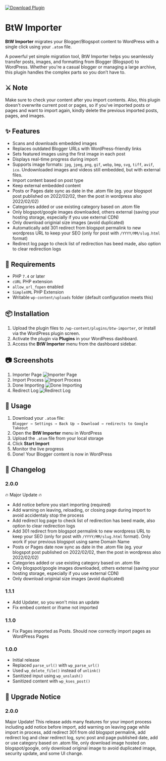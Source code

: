 [![Download Plugin](https://img.shields.io/badge/download_plugin-000?style=for-the-badge&logo=download&logoColor=white)](https://github.com/mnasikin/btw-importer/releases/tag/v2.0.0)

# BtW Importer

**BtW Importer** migrates your Blogger/Blogspot content to WordPress with a single click using your `.atom` file.

A powerful yet simple migration tool, BtW Importer helps you seamlessly transfer posts, images, and formatting from Blogger (Blogspot) to WordPress. Whether you're a casual blogger or managing a large archive, this plugin handles the complex parts so you don’t have to.

## ⚔️ Note
Make sure to check your content after you import contents. Also, this plugin doesn't overwrite current post or pages, so if you've imported posts or pages and want to import again, kindly delete the previous imported posts, pages, and images.


## ✨ Features

- Scans and downloads embedded images  
- Replaces outdated Blogger URLs with WordPress-friendly links  
- Sets featured images using the first image in each post  
- Displays real-time progress during import  
- Supports image formats: `jpg`, `jpeg`, `png`, `gif`, `webp`, `bmp`, `svg`, `tiff`, `avif`, `ico`. Undownloaded images and videos still embedded, but with external files.
- Import content based on post type
- Keep external embedded content
- Posts or Pages date sync as date in the .atom file (eg. your blogspot post published on 2022/02/02, then the post in wordpress also 2022/02/02)
- Categories added or use existing category based on .atom file
- Only blogspot/google images downloaded, others external (saving your hosting storage, especially if you use external CDN)
- Only download originial size images (avoid duplicated)
- Automatically add 301 redirect from blogspot permalink to new wordpress URL to keep your SEO (only for post with `/YYYY/MM/slug.html` format)
- Redirect log page to check list of redirection has beed made, also option to clear redirection logs

## 📝 Requirements

- PHP `7.4` or later  
- `cURL` PHP extension  
- `allow_url_fopen` enabled 
- `SimpleXML` PHP Extension 
- Writable `wp-content/uploads` folder (default configuration meets this)

## 📦 Installation

1. Upload the plugin files to `/wp-content/plugins/btw-importer`, or install via the WordPress plugin screen.  
2. Activate the plugin via **Plugins** in your WordPress dashboard.  
3. Access the **BtW Importer** menu from the dashboard sidebar.

## 📷 Screenshots
1. Importer Page
![Importer Page](https://ik.imagekit.io/vbsmdqxuemd/btw-importer/v2.0.0/screenshot-1.png)
2. Import Process
![Import Process](https://ik.imagekit.io/vbsmdqxuemd/btw-importer/v2.0.0/screenshot-2.png)
3. Done Importing
![Done Importing](https://ik.imagekit.io/vbsmdqxuemd/btw-importer/v2.0.0/screenshot-3.png)
4. Redirect Log
![Redirect Log](https://ik.imagekit.io/vbsmdqxuemd/btw-importer/v2.0.0/screenshot-4.png)


## 🚀 Usage

1. Download your `.atom` file:  
   `Blogger → Settings → Back Up → Download → redirects to Google Takeout`
2. Open the **BtW Importer** menu in WordPress  
3. Upload the `.atom` file from your local storage  
4. Click **Start Import**  
5. Monitor the live progress  
6. Done! Your Blogger content is now in WordPress

## 🧾 Changelog

### 2.0.0
🔥 Major Update 🔥
- Add notice before you start importing (required)
- Add warning on leaving, reloading, or closing page during import to avoid accidentaly stop the process
- Add redirect log page to check list of redirection has beed made, also option to clear redirection logs
- Add 301 redirect from blogspot permalink to new wordpress URL to keep your SEO (only for post with `/YYYY/MM/slug.html` format). Only work if your previous blogspot using same Domain Name
- Posts or Pages date now sync as date in the .atom file (eg. your blogspot post published on 2022/02/02, then the post in wordpress also 2022/02/02)
- Categories added or use existing category based on .atom file
- Only blogspot/google images downloaded, others external (saving your hosting storage, especially if you use external CDN)
- Only download originial size images (avoid duplicated)

### 1.1.1
- Add Updater, so you won't miss an update
- Fix embed content or iframe not imported

### 1.1.0
- Fix Pages imported as Posts. Should now correctly import pages as WordPress Pages

### 1.0.0
- Initial release  
- Replaced `parse_url()` with `wp_parse_url()`  
- Used `wp_delete_file()` instead of `unlink()`  
- Sanitized input using `wp_unslash()`  
- Sanitized content with `wp_kses_post()`

## 📢 Upgrade Notice

### 2.0.0

Major Update! This release adds many features for your import process including add notice before import, add warning on leaving page while import in process, add redirect 301 from old blogspot permalink, add redirect log and clear redirect log, sync post and page published date, add or use category based on .atom file, only download image hosted on blogspot/google, only download original image to avoid duplicated image, security update, and some UI change.
